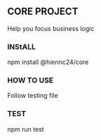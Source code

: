 ## CORE PROJECT
Help you focus business logic

### INStALL
npm install @hiennc24/core

### HOW TO USE
Follow testing file

### TEST
npm run test
